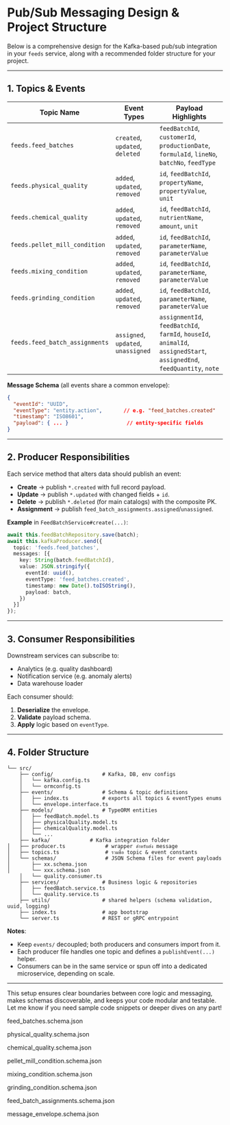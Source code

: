 # Pub/Sub Messaging Design & Project Structure

Below is a comprehensive design for the Kafka-based pub/sub integration in your `feeds` service, along with a recommended folder structure for your project.

---

## 1. Topics & Events

| Topic Name                     | Event Types                         | Payload Highlights                                                                                                     |
| ------------------------------ | ----------------------------------- | ---------------------------------------------------------------------------------------------------------------------- |
| `feeds.feed_batches`           | `created`, `updated`, `deleted`     | `feedBatchId`, `customerId`, `productionDate`, `formulaId`, `lineNo`, `batchNo`, `feedType`                            |
| `feeds.physical_quality`       | `added`, `updated`, `removed`       | `id`, `feedBatchId`, `propertyName`, `propertyValue`, `unit`                                                           |
| `feeds.chemical_quality`       | `added`, `updated`, `removed`       | `id`, `feedBatchId`, `nutrientName`, `amount`, `unit`                                                                  |
| `feeds.pellet_mill_condition`  | `added`, `updated`, `removed`       | `id`, `feedBatchId`, `parameterName`, `parameterValue`                                                                 |
| `feeds.mixing_condition`       | `added`, `updated`, `removed`       | `id`, `feedBatchId`, `parameterName`, `parameterValue`                                                                 |
| `feeds.grinding_condition`     | `added`, `updated`, `removed`       | `id`, `feedBatchId`, `parameterName`, `parameterValue`                                                                 |
| `feeds.feed_batch_assignments` | `assigned`, `updated`, `unassigned` | `assignmentId`, `feedBatchId`, `farmId`, `houseId`, `animalId`, `assignedStart`, `assignedEnd`, `feedQuantity`, `note` |

**Message Schema** (all events share a common envelope):

```json
{
  "eventId": "UUID",
  "eventType": "entity.action",       // e.g. "feed_batches.created"
  "timestamp": "ISO8601",
  "payload": { ... }                   // entity-specific fields
}
```

---

## 2. Producer Responsibilities

Each service method that alters data should publish an event:

* **Create** → publish `*.created` with full record payload.
* **Update** → publish `*.updated` with changed fields + `id`.
* **Delete** → publish `*.deleted` (for main catalogs) with the composite PK.
* **Assignment** → publish `feed_batch_assignments.assigned`/`unassigned`.

**Example** in `FeedBatchService#create(...)`:

```ts
await this.feedBatchRepository.save(batch);
await this.kafkaProducer.send({
  topic: 'feeds.feed_batches',
  messages: [{
    key: String(batch.feedBatchId),
    value: JSON.stringify({
      eventId: uuid(),
      eventType: 'feed_batches.created',
      timestamp: new Date().toISOString(),
      payload: batch,
    })
  }]
});
```

---

## 3. Consumer Responsibilities

Downstream services can subscribe to:

* Analytics (e.g. quality dashboard)
* Notification service (e.g. anomaly alerts)
* Data warehouse loader

Each consumer should:

1. **Deserialize** the envelope.
2. **Validate** payload schema.
3. **Apply** logic based on `eventType`.

---

## 4. Folder Structure

```
└── src/
    ├── config/                # Kafka, DB, env configs
    │   └── kafka.config.ts
    │   └── ormconfig.ts
    ├── events/                # Schema & topic definitions
    │   ├── index.ts           # exports all topics & eventTypes enums
    │   └── envelope.interface.ts
    ├── models/                # TypeORM entities
    │   ├── feedBatch.model.ts
    │   ├── physicalQuality.model.ts
    │   ├── chemicalQuality.model.ts
    │   └── ...
    ├── kafka/             # Kafka integration folder
│   ├── producer.ts             # wrapper สำหรับส่ง message
│   ├── topics.ts               # รวมชื่อ topic & event constants
│   └── schemas/                # JSON Schema files for event payloads
│       ├── xx.schema.json
│       └── xxx.schema.json
    │   └── quality.consumer.ts
    ├── services/              # Business logic & repositories
    │   ├── feedBatch.service.ts
    │   └── quality.service.ts
    ├── utils/                 # shared helpers (schema validation, uuid, logging)
    ├── index.ts               # app bootstrap
    └── server.ts              # REST or gRPC entrypoint
```

**Notes**:

* Keep `events/` decoupled; both producers and consumers import from it.
* Each producer file handles one topic and defines a `publishEvent(...)` helper.
* Consumers can be in the same service or spun off into a dedicated microservice, depending on scale.

---

This setup ensures clear boundaries between core logic and messaging, makes schemas discoverable, and keeps your code modular and testable. Let me know if you need sample code snippets or deeper dives on any part!

feed_batches.schema.json

physical_quality.schema.json

chemical_quality.schema.json

pellet_mill_condition.schema.json

mixing_condition.schema.json

grinding_condition.schema.json

feed_batch_assignments.schema.json

message_envelope.schema.json